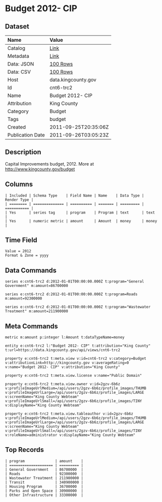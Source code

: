 # Budget 2012- CIP

## Dataset

| Name | Value |
| :--- | :---- |
| Catalog | [Link](https://catalog.data.gov/dataset/budget-2012-cip-9ffc5) |
| Metadata | [Link](https://data.kingcounty.gov/api/views/cnt6-trc2) |
| Data: JSON | [100 Rows](https://data.kingcounty.gov/api/views/cnt6-trc2/rows.json?max_rows=100) |
| Data: CSV | [100 Rows](https://data.kingcounty.gov/api/views/cnt6-trc2/rows.csv?max_rows=100) |
| Host | data.kingcounty.gov |
| Id | cnt6-trc2 |
| Name | Budget 2012- CIP |
| Attribution | King County |
| Category | Budget |
| Tags | budget |
| Created | 2011-09-25T20:35:06Z |
| Publication Date | 2011-09-26T03:05:23Z |

## Description

Capital Improvements budget, 2012. More at http://www.kingcounty.gov/budget

## Columns

```ls
| Included | Schema Type    | Field Name | Name    | Data Type | Render Type |
| ======== | ============== | ========== | ======= | ========= | =========== |
| Yes      | series tag     | program    | Program | text      | text        |
| Yes      | numeric metric | amount     | Amount  | money     | money       |
```

## Time Field

```ls
Value = 2012
Format & Zone = yyyy
```

## Data Commands

```ls
series e:cnt6-trc2 d:2012-01-01T00:00:00.000Z t:program="General Government" m:amount=86700000

series e:cnt6-trc2 d:2012-01-01T00:00:00.000Z t:program=Roads m:amount=92300000

series e:cnt6-trc2 d:2012-01-01T00:00:00.000Z t:program="Wastewater Treatment" m:amount=211900000
```

## Meta Commands

```ls
metric m:amount p:integer l:Amount t:dataTypeName=money

entity e:cnt6-trc2 l:"Budget 2012- CIP" t:attribution="King County" t:url=https://data.kingcounty.gov/api/views/cnt6-trc2

property e:cnt6-trc2 t:meta.view v:id=cnt6-trc2 v:category=Budget v:attributionLink=http://kingcounty.gov v:averageRating=0 v:name="Budget 2012- CIP" v:attribution="King County"

property e:cnt6-trc2 t:meta.view.license v:name="Public Domain"

property e:cnt6-trc2 t:meta.view.owner v:id=2gzv-6b6z v:profileImageUrlMedium=/api/users/2gzv-6b6z/profile_images/THUMB v:profileImageUrlLarge=/api/users/2gzv-6b6z/profile_images/LARGE v:screenName="King County Webteam" v:profileImageUrlSmall=/api/users/2gzv-6b6z/profile_images/TINY v:displayName="King County Webteam"

property e:cnt6-trc2 t:meta.view.tableauthor v:id=2gzv-6b6z v:profileImageUrlMedium=/api/users/2gzv-6b6z/profile_images/THUMB v:profileImageUrlLarge=/api/users/2gzv-6b6z/profile_images/LARGE v:screenName="King County Webteam" v:profileImageUrlSmall=/api/users/2gzv-6b6z/profile_images/TINY v:roleName=administrator v:displayName="King County Webteam"
```

## Top Records

```ls
| program              | amount    | 
| ==================== | ========= | 
| General Government   | 86700000  | 
| Roads                | 92300000  | 
| Wastewater Treatment | 211900000 | 
| Transit              | 340900000 | 
| Housing Program      | 36700000  | 
| Parks and Open Space | 30900000  | 
| Other Infrastructure | 33300000  | 
```